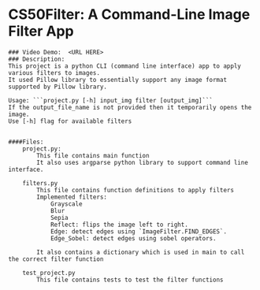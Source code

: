 # CS50Filter: A Command-Line Image Filter App
    ### Video Demo:  <URL HERE>
    ### Description:
    This project is a python CLI (command line interface) app to apply various filters to images.
    It used Pillow library to essentially support any image format supported by Pillow library.

    Usage: ```project.py [-h] input_img filter [output_img]```
    If the output_file_name is not provided then it temporarily opens the image.
    Use [-h] flag for available filters


    ####Files: 
        project.py:
            This file contains main function
            It also uses argparse python library to support command line interface.
        
        filters.py
            This file contains function definitions to apply filters
            Implemented filters:
                Grayscale
                Blur
                Sepia
                Reflect: flips the image left to right.
                Edge: detect edges using `ImageFilter.FIND_EDGES`.
                Edge_Sobel: detect edges using sobel operators.

            It also contains a dictionary which is used in main to call the correct filter function

        test_project.py
            This file contains tests to test the filter functions